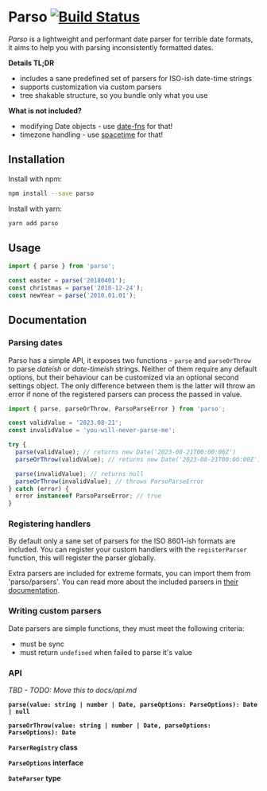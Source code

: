 # Parso [![Build Status](https://travis-ci.com/NoNameProvided/parso.svg?token=vtTA9yuf6Qfrwwgxq3tZ&branch=develop)](https://travis-ci.com/NoNameProvided/parso)

_Parso_ is a lightweight and performant date parser for terrible date formats, it aims to help you with parsing inconsistently formatted dates.

**Details TL;DR**

- includes a sane predefined set of parsers for ISO-ish date-time strings
- supports customization via custom parsers
- tree shakable structure, so you bundle only what you use

**What is not included?**

- modifying Date objects - use [date-fns][date-fns] for that!
- timezone handling - use [spacetime][spacetime] for that!

## Installation

Install with npm:

```bash
npm install --save parso
```

Install with yarn:

```bash
yarn add parso
```

## Usage

```ts
import { parse } from 'parso';

const easter = parse('20180401');
const christmas = parse('2018-12-24');
const newYear = parse('2010.01.01');
```

## Documentation

### Parsing dates

Parso has a simple API, it exposes two functions - `parse` and `parseOrThrow` to parse _dateish_ or _date-timeish_ strings. Neither of them require any default options, but their behaviour can be customized via an optional second settings object. The only difference between them is the latter will throw an error if none of the registered parsers can process the passed in value.

```ts
import { parse, parseOrThrow, ParsoParseError } from 'parso';

const validValue = '2023.08-21';
const invalidValue = 'you-will-never-parse-me';

try {
  parse(validValue); // returns new Date('2023-08-21T00:00:00Z')
  parseOrThrow(validValue); // returns new Date('2023-08-21T00:00:00Z')

  parse(invalidValue); // returns null
  parseOrThrow(invalidValue); // throws ParsoParseError
} catch (error) {
  error instanceof ParsoParseError; // true
}
```

### Registering handlers

By default only a sane set of parsers for the ISO 8601-ish formats are included. You can register your custom handlers with the `registerParser` function, this will register the parser globally.

Extra parsers are included for extreme formats, you can import them from 'parso/parsers'. You can read more about the included parsers in [their documentation][parsers].

### Writing custom parsers

Date parsers are simple functions, they must meet the following criteria:

- must be sync
- must return `undefined` when failed to parse it's value

### API

_TBD - TODO: Move this to docs/api.md_

**`parse(value: string | number | Date, parseOptions: ParseOptions): Date | null`**

**`parseOrThrow(value: string | number | Date, parseOptions: ParseOptions): Date`**

**`ParserRegistry` class**

**`ParseOptions` interface**

**`DateParser` type**

[parsers]: ./docs/parsers.md
[date-fns]: https://github.com/date-fns/date-fns
[spacetime]: https://github.com/spencermountain/spacetime
